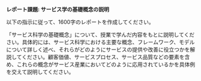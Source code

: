 **レポート課題: サービス学の基礎概念の説明**

以下の指示に従って、1600字のレポートを作成してください。

「サービス科学の基礎概念」について、授業で学んだ内容をもとに説明してください。具体的には、サービス科学における主要な概念、フレームワーク、モデルについて詳しく述べ、それらがどのようにサービスの提供や改善に役立つかを解説してください。顧客価値、サービスプロセス、サービス品質などの要素を含め、これらの概念がサービス産業においてどのように応用されているかを具体例を交えて説明してください。